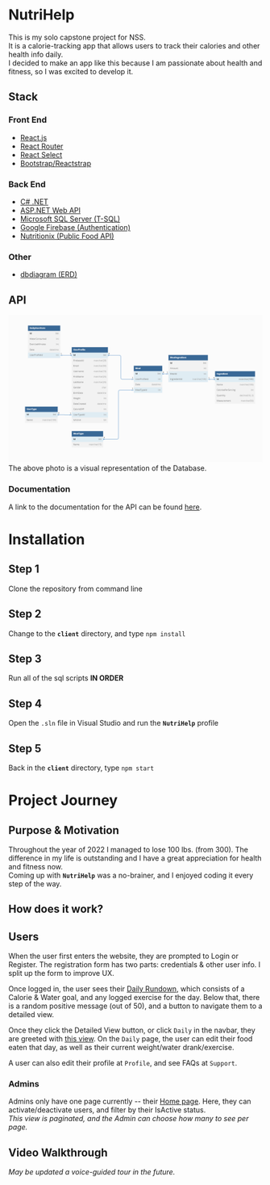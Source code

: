 # NutriHelp

This is my solo capstone project for NSS.  
It is a calorie-tracking app that allows users to track their calories and other health info daily.  
I decided to make an app like this because I am passionate about health and fitness, so I was excited to develop it.

## Stack

### Front End

- [React.js](https://reactjs.org/)
- [React Router](https://reactrouter.com/en/main)
- [React Select](https://react-select.com/home)
- [Bootstrap/Reactstrap](https://reactstrap.github.io/?path=/docs/)

### Back End

- [C# .NET](https://dotnet.microsoft.com/en-us/languages/csharp)
- [ASP.NET Web API](https://dotnet.microsoft.com/en-us/apps/aspnet/apis)
- [Microsoft SQL Server (T-SQL)](https://learn.microsoft.com/en-us/sql/database-engine/install-windows/install-sql-server?view=sql-server-ver16)
- [Google Firebase (Authentication)](https://console.firebase.google.com/)
- [Nutritionix (Public Food API)](https://www.nutritionix.com/api)

### Other

- [dbdiagram (ERD)](https://dbdiagram.io/home)
  
## API

![Photo of ERD](./docs/mvp-erd.png)  
The above photo is a visual representation of the Database.  
  
### Documentation

A link to the documentation for the API can be found [here](./docs/api-documentation.md).

# Installation

## Step 1

Clone the repository from command line  

## Step 2

Change to the **`client`** directory, and type `npm install`  

## Step 3

Run all of the sql scripts **IN ORDER**  

## Step 4

Open the `.sln` file in Visual Studio and run the **`NutriHelp`** profile  

## Step 5

Back in the **`client`** directory, type `npm start`

# Project Journey

## Purpose & Motivation

Throughout the year of 2022 I managed to lose 100 lbs. (from 300). The difference in my life is outstanding and I have a great appreciation for health and fitness now.  
Coming up with **`NutriHelp`** was a no-brainer, and I enjoyed coding it every step of the way.

## How does it work?

## Users

When the user first enters the website, they are prompted to Login or Register. The registration form has two parts: credentials & other user info. I split up the form to improve UX.  
  
Once logged in, the user sees their [Daily Rundown](https://prnt.sc/RffrwWVEpw_D), which consists of a Calorie & Water goal, and any logged exercise for the day. Below that, there is a random positive message (out of 50), and a button to navigate them to a detailed view.  

Once they click the Detailed View button, or click `Daily` in the navbar, they are greeted with [this view](https://prnt.sc/z9sJ_c154cDI). On the `Daily` page, the user can edit their food eaten that day, as well as their current weight/water drank/exercise.  
  
A user can also edit their profile at `Profile`, and see FAQs at `Support`.  
  
### Admins

Admins only have one page currently -- their [Home page](https://prnt.sc/ClU9D5BCNwGY). Here, they can activate/deactivate users, and filter by their IsActive status.  
_This view is paginated, and the Admin can choose how many to see per page._

## Video Walkthrough



_May be updated a voice-guided tour in the future._
